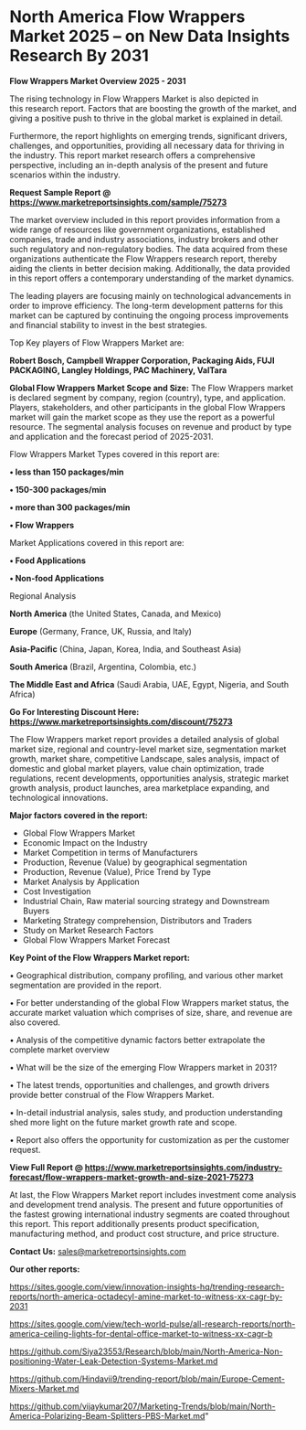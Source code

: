 # North America Flow Wrappers Market 2025 – on New Data Insights Research By 2031

<Strong> Flow Wrappers Market Overview 2025 - 2031</strong>

The rising technology in Flow Wrappers Market is also depicted in this research report. Factors that are boosting the growth of the market, and giving a positive push to thrive in the global market is explained in detail.

Furthermore, the report highlights on emerging trends, significant drivers, challenges, and opportunities, providing all necessary data for thriving in the industry. This report market research offers a comprehensive perspective, including an in-depth analysis of the present and future scenarios within the industry.

<strong>Request Sample Report @ <a href=https://www.marketreportsinsights.com/sample/75273>https://www.marketreportsinsights.com/sample/75273</a></strong>

The market overview included in this report provides information from a wide range of resources like government organizations, established companies, trade and industry associations, industry brokers and other such regulatory and non-regulatory bodies. The data acquired from these organizations authenticate the Flow Wrappers research report, thereby aiding the clients in better decision making. Additionally, the data provided in this report offers a contemporary understanding of the market dynamics.

The leading players are focusing mainly on technological advancements in order to improve efficiency. The long-term development patterns for this market can be captured by continuing the ongoing process improvements and financial stability to invest in the best strategies.

Top Key players of Flow Wrappers Market are:

<strong>Robert Bosch, Campbell Wrapper Corporation, Packaging Aids, FUJI PACKAGING, Langley Holdings, PAC Machinery, ValTara</strong>

<strong><b>Global Flow Wrappers Market Scope and Size:</b></strong>
The Flow Wrappers market is declared segment by company, region (country), type, and application. Players, stakeholders, and other participants in the global Flow Wrappers market will gain the market scope as they use the report as a powerful resource. The segmental analysis focuses on revenue and product by type and application and the forecast period of 2025-2031.

Flow Wrappers Market Types covered in this report are:

<strong>• less than 150 packages/min

• 150-300 packages/min

• more than 300 packages/min

• Flow Wrappers</strong>

Market Applications covered in this report are:

<strong>• Food Applications

• Non-food Applications</strong> 

Regional Analysis

<strong>North America</strong> (the United States, Canada, and Mexico)

<strong>Europe</strong> (Germany, France, UK, Russia, and Italy)

<strong>Asia-Pacific</strong> (China, Japan, Korea, India, and Southeast Asia)

<strong>South America</strong> (Brazil, Argentina, Colombia, etc.)

<strong>The Middle East and Africa</strong> (Saudi Arabia, UAE, Egypt, Nigeria, and South Africa)

<strong>Go For Interesting Discount Here: <a href=https://www.marketreportsinsights.com/discount/75273>https://www.marketreportsinsights.com/discount/75273</a></strong>

The Flow Wrappers market report provides a detailed analysis of global market size, regional and country-level market size, segmentation market growth, market share, competitive Landscape, sales analysis, impact of domestic and global market players, value chain optimization, trade regulations, recent developments, opportunities analysis, strategic market growth analysis, product launches, area marketplace expanding, and technological innovations.

<strong><b>Major factors covered in the report:</b></strong>
<ul>
  <li>Global Flow Wrappers Market </li>
  <li>Economic Impact on the Industry</li>
  <li>Market Competition in terms of Manufacturers</li>
  <li>Production, Revenue (Value) by geographical segmentation</li>
  <li>Production, Revenue (Value), Price Trend by Type</li>
  <li>Market Analysis by Application</li>
  <li>Cost Investigation</li>
  <li>Industrial Chain, Raw material sourcing strategy and Downstream Buyers</li>
  <li>Marketing Strategy comprehension, Distributors and Traders</li>
  <li>Study on Market Research Factors</li>
  <li>Global Flow Wrappers Market Forecast</li>
</ul>

<strong><b>Key Point of the Flow Wrappers Market report:</b></strong>

• Geographical distribution, company profiling, and various other market segmentation are provided in the report.

• For better understanding of the global Flow Wrappers market status, the accurate market valuation which comprises of size, share, and revenue are also covered.

• Analysis of the competitive dynamic factors better extrapolate the complete market overview

• What will be the size of the emerging Flow Wrappers market in 2031?

• The latest trends, opportunities and challenges, and growth drivers provide better construal of the Flow Wrappers Market.

• In-detail industrial analysis, sales study, and production understanding shed more light on the future market growth rate and scope.

• Report also offers the opportunity for customization as per the customer request.

<strong><b>View Full Report @ <a href=https://www.marketreportsinsights.com/industry-forecast/flow-wrappers-market-growth-and-size-2021-75273>https://www.marketreportsinsights.com/industry-forecast/flow-wrappers-market-growth-and-size-2021-75273</a></b></strong>


At last, the Flow Wrappers Market report includes investment come analysis and development trend analysis. The present and future opportunities of the fastest growing international industry segments are coated throughout this report. This report additionally presents product specification, manufacturing method, and product cost structure, and price structure.

<strong>Contact Us:</strong>
sales@marketreportsinsights.com

<strong>Our other reports:</strong>

<a href=https://sites.google.com/view/innovation-insights-hq/trending-research-reports/north-america-octadecyl-amine-market-to-witness-xx-cagr-by-2031>https://sites.google.com/view/innovation-insights-hq/trending-research-reports/north-america-octadecyl-amine-market-to-witness-xx-cagr-by-2031</a>

<a href=https://sites.google.com/view/tech-world-pulse/all-research-reports/north-america-ceiling-lights-for-dental-office-market-to-witness-xx-cagr-b>https://sites.google.com/view/tech-world-pulse/all-research-reports/north-america-ceiling-lights-for-dental-office-market-to-witness-xx-cagr-b</a>

<a href=https://github.com/Siya23553/Research/blob/main/North-America-Non-positioning-Water-Leak-Detection-Systems-Market.md>https://github.com/Siya23553/Research/blob/main/North-America-Non-positioning-Water-Leak-Detection-Systems-Market.md</a>

<a href=https://github.com/Hindavii9/trending-report/blob/main/Europe-Cement-Mixers-Market.md>https://github.com/Hindavii9/trending-report/blob/main/Europe-Cement-Mixers-Market.md</a>

<a href=https://github.com/vijaykumar207/Marketing-Trends/blob/main/North-America-Polarizing-Beam-Splitters-PBS-Market.md>https://github.com/vijaykumar207/Marketing-Trends/blob/main/North-America-Polarizing-Beam-Splitters-PBS-Market.md</a>"
